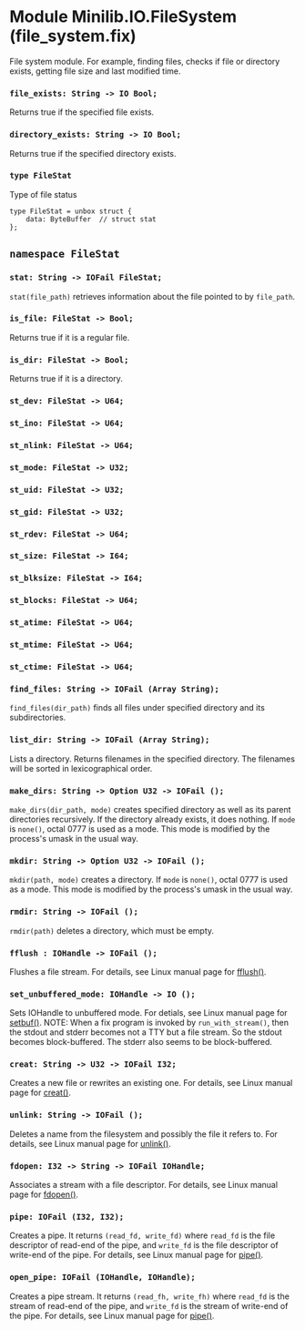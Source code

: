 # Module Minilib.IO.FileSystem (file_system.fix)

File system module. For example, finding files, checks if file or directory exists,
getting file size and last modified time.

### `file_exists: String -> IO Bool;`

Returns true if the specified file exists.

### `directory_exists: String -> IO Bool;`

Returns true if the specified directory exists.

### `type FileStat`

Type of file status

```
type FileStat = unbox struct {
    data: ByteBuffer  // struct stat
};
```
## `namespace FileStat`

### `stat: String -> IOFail FileStat;`

`stat(file_path)` retrieves information about the file pointed to by `file_path`.

### `is_file: FileStat -> Bool;`

Returns true if it is a regular file.

### `is_dir: FileStat -> Bool;`

Returns true if it is a directory.

### `st_dev: FileStat -> U64;`

### `st_ino: FileStat -> U64;`

### `st_nlink: FileStat -> U64;`

### `st_mode: FileStat -> U32;`

### `st_uid: FileStat -> U32;`

### `st_gid: FileStat -> U32;`

### `st_rdev: FileStat -> U64;`

### `st_size: FileStat -> I64;`

### `st_blksize: FileStat -> I64;`

### `st_blocks: FileStat -> U64;`

### `st_atime: FileStat -> U64;`

### `st_mtime: FileStat -> U64;`

### `st_ctime: FileStat -> U64;`

### `find_files: String -> IOFail (Array String);`

`find_files(dir_path)` finds all files under
specified directory and its subdirectories.

### `list_dir: String -> IOFail (Array String);`

Lists a directory.
Returns filenames in the specified directory.
The filenames will be sorted in lexicographical order.

### `make_dirs: String -> Option U32 -> IOFail ();`

`make_dirs(dir_path, mode)` creates specified directory
as well as its parent directories recursively.
If the directory already exists, it does nothing.
If `mode` is `none()`, octal 0777 is used as a mode.
This mode is modified by the process's umask in the usual way.

### `mkdir: String -> Option U32 -> IOFail ();`

`mkdir(path, mode)` creates a directory.
If `mode` is `none()`, octal 0777 is used as a mode.
This mode is modified by the process's umask in the usual way.

### `rmdir: String -> IOFail ();`

`rmdir(path)` deletes a directory, which must be empty.

### `fflush : IOHandle -> IOFail ();`

Flushes a file stream.
For details, see Linux manual page for [fflush()](https://man7.org/linux/man-pages/man3/fflush.3.html).

### `set_unbuffered_mode: IOHandle -> IO ();`

Sets IOHandle to unbuffered mode.
For detials, see Linux manual page for [setbuf()](https://man7.org/linux/man-pages/man3/setbuf.3.html).
NOTE: When a fix program is invoked by `run_with_stream()`,
then the stdout and stderr becomes not a TTY but a file stream.
So the stdout becomes block-buffered. The stderr also seems to be block-buffered.

### `creat: String -> U32 -> IOFail I32;`

Creates a new file or rewrites an existing one.
For details, see Linux manual page for [creat()](https://man7.org/linux/man-pages/man3/creat.3p.html).

### `unlink: String -> IOFail ();`

Deletes a name from the filesystem and possibly the file it refers to.
For details, see Linux manual page for [unlink()](https://man7.org/linux/man-pages/man2/unlink.2.html).

### `fdopen: I32 -> String -> IOFail IOHandle;`

Associates a stream with a file descriptor.
For details, see Linux manual page for [fdopen()](https://man7.org/linux/man-pages/man3/fdopen.3p.html).

### `pipe: IOFail (I32, I32);`

Creates a pipe. It returns `(read_fd, write_fd)` where `read_fd` is the file descriptor of
read-end of the pipe, and `write_fd` is the file descriptor of write-end of the pipe.
For details, see Linux manual page for [pipe()](https://man7.org/linux/man-pages/man2/pipe.2.html).

### `open_pipe: IOFail (IOHandle, IOHandle);`

Creates a pipe stream. It returns `(read_fh, write_fh)` where `read_fd` is the stream of
read-end of the pipe, and `write_fd` is the stream of write-end of the pipe.
For details, see Linux manual page for [pipe()](https://man7.org/linux/man-pages/man2/pipe.2.html).

